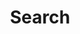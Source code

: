 ---
title: "Search" # in any language you want
layout: "search" # is necessary
# url: "/archive"
# description: "Description for Search"
summary: "search"
placeholder: "I am looking for..."
---